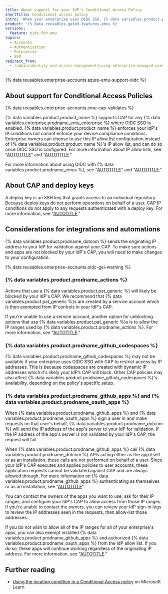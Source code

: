 ```yaml
---
title: About support for your IdP's Conditional Access Policy
shortTitle: Conditional access policy
intro: 'When your enterprise uses OIDC SSO, {% data variables.product.prodname_dotcom %} can validate access to your enterprise and its resources using your IdP''s Conditional Access Policy (CAP).'
product: '{% data reusables.gated-features.emus %}'
versions:
  feature: oidc-for-emu
topics:
  - Accounts
  - Authentication
  - Enterprise
  - SSO
redirect_from:
  - /admin/identity-and-access-management/using-enterprise-managed-users-for-iam/about-support-for-your-idps-conditional-access-policy
---
```


{% data reusables.enterprise-accounts.azure-emu-support-oidc %}

## About support for Conditional Access Policies

{% data reusables.enterprise-accounts.emu-cap-validates %}

{% data variables.product.product_name %} supports CAP for any {% data variables.enterprise.prodname_emu_enterprise %} where OIDC SSO is enabled. {% data variables.product.product_name %} enforces your IdP's IP conditions but cannot enforce your device compliance conditions. Enterprise owners can choose to use this IP allow list configuration instead of {% data variables.product.product_name %}'s IP allow list, and can do so once OIDC SSO is configured. For more information about IP allow lists, see "[AUTOTITLE](/admin/configuration/configuring-your-enterprise/restricting-network-traffic-to-your-enterprise-with-an-ip-allow-list)" and "[AUTOTITLE](/organizations/keeping-your-organization-secure/managing-security-settings-for-your-organization/managing-allowed-ip-addresses-for-your-organization)."

For more information about using OIDC with {% data variables.product.prodname_emus %}, see "[AUTOTITLE](/admin/identity-and-access-management/using-enterprise-managed-users-for-iam/configuring-oidc-for-enterprise-managed-users)" and "[AUTOTITLE](/admin/identity-and-access-management/using-enterprise-managed-users-for-iam/migrating-from-saml-to-oidc)."

## About CAP and deploy keys

A deploy key is an SSH key that grants access to an individual repository. Because deploy keys do not perform operations on behalf of a user, CAP IP conditions do not apply to any requests authenticated with a deploy key. For more information, see "[AUTOTITLE](/authentication/connecting-to-github-with-ssh/managing-deploy-keys#deploy-keys)."

## Considerations for integrations and automations

{% data variables.product.prodname_dotcom %} sends the originating IP address to your IdP for validation against your CAP. To make sure  actions and apps are not blocked by your IdP's CAP, you will need to make changes to your configuration.

{% data reusables.enterprise-accounts.oidc-gei-warning %}

### {% data variables.product.prodname_actions %}

Actions that use a {% data variables.product.pat_generic %} will likely be blocked by your IdP's CAP. We recommend that {% data variables.product.pat_generic %}s are created by a service account which is then exempted from IP controls in your IdP's CAP.

If you're unable to use a service account, another option for unblocking actions that use {% data variables.product.pat_generic %}s is to allow the IP ranges used by {% data variables.product.prodname_actions %}. For more information, see "[AUTOTITLE](/authentication/keeping-your-account-and-data-secure/about-githubs-ip-addresses)."

### {% data variables.product.prodname_github_codespaces %}

{% data variables.product.prodname_github_codespaces %} may not be available if your enterprise uses OIDC SSO with CAP to restrict access by IP addresses. This is because codespaces are created with dynamic IP addresses which it's likely your IdP’s CAP will block. Other CAP policies may also affect {% data variables.product.prodname_github_codespaces %}'s availability, depending on the policy's specific setup.

### {% data variables.product.prodname_github_apps %} and {% data variables.product.prodname_oauth_apps %}

When {% data variables.product.prodname_github_apps %} and {% data variables.product.prodname_oauth_apps %} sign a user in and make requests on that user's behalf, {% data variables.product.prodname_dotcom %} will send the IP address of the app's server to your IdP for validation. If the IP address of the app's server is not validated by your IdP's CAP, the request will fail.

When {% data variables.product.prodname_github_apps %} call {% data variables.product.prodname_dotcom %} APIs acting either as the app itself or as an installation, these calls are not performed on behalf of a user. Since your IdP's CAP executes and applies policies to user accounts, these application requests cannot be validated against CAP and are always allowed through. For more information on {% data variables.product.prodname_github_apps %} authenticating as themselves or as an installation, see "[AUTOTITLE](/apps/creating-github-apps/authenticating-with-a-github-app/about-authentication-with-a-github-app)".

You can contact the owners of the apps you want to use, ask for their IP ranges, and configure your IdP's CAP to allow access from those IP ranges. If you're unable to contact the owners, you can review your IdP sign-in logs to review the IP addresses seen in the requests, then allow-list those addresses.

If you do not wish to allow all of the IP ranges for all of your enterprise's apps, you can also exempt installed {% data variables.product.prodname_github_apps %} and authorized {% data variables.product.prodname_oauth_apps %} from the IdP allow list. If you do so, these apps will continue working regardless of the originating IP address. For more information, see "[AUTOTITLE](/admin/policies/enforcing-policies-for-your-enterprise/enforcing-policies-for-security-settings-in-your-enterprise#allowing-access-by-github-apps)."

## Further reading

- [Using the location condition in a Conditional Access policy](https://learn.microsoft.com/entra/identity/conditional-access/location-condition) on Microsoft Learn
